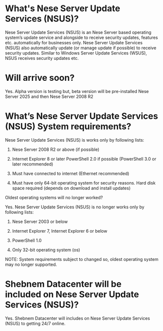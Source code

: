 # What's Nese Server Update Services (NSUS)?

Nese Server Update Services (NSUS) is an Nese Server based operating system’s update service and alongside to receive security updates, features etc. automatically for businesses only.
Nese Server Update Services (NSUS) also automatically update (or manage update if possible) to receive security updates.
Similar to Windows Server Update Services (WSUS), NSUS receives security updates etc.

# Will arrive soon?

Yes. Alpha version is testing but, beta version will be pre-installed Nese Server 2025 and then Nese Server 2008 R2

# What’s Nese Server Update Services (NSUS) System requirements?

Nese Server Update Services (NSUS) is works only by following lists:

1. Nese Server 2008 R2 or above (if possible)

2. Internet Explorer 8 or later
PowerShell 2.0 if possible (PowerShell 3.0 or later recommended)

3. Must have connected to internet (Ethernet recommended)

4. Must have only 64-bit operating system for security reasons.
Hard disk space required (depends on download and install updates)

Oldest operating systems will no longer worked?

Yes. Nese Server Update Services (NSUS) is no longer works only by following lists:

1. Nese Server 2003 or below

2. Internet Explorer 7, Internet Explorer 6 or below

3. PowerShell 1.0

4. Only 32-bit operating system (os)

NOTE: System requirements subject to changed so, oldest operating system may no longer supported.

# Shebnem Datacenter will be included on Nese Server Update Services (NSUS)?

Yes. Shebnem Datacenter will includes on Nese Server Update Services (NSUS) to getting 24/7 online.
